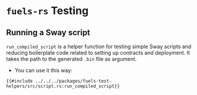 # `fuels-rs` Testing

## Running a Sway script

 `run_compiled_script` is a helper function for testing simple Sway scripts and reducing  boilerplate  code  related to setting up contracts and deployment. It takes the path to the generated `.bin` file as argument. 

- You can use it this way:

````rust,ignore
{{#include ../../../packages/fuels-test-helpers/src/script.rs:run_compiled_script}}
````
